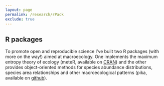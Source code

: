 ```yaml
---
layout: page
permalink: /research/rPack
exclude: true
---
```


## R packages

To promote open and reproducible science I’ve built two R packages (with more on the way!) aimed at macroecology.  One implements the maximum entropy theory of ecology (meteR, available on [CRAN](https://cran.r-project.org/web/packages/meteR/index.html)) and the other provides object-oriented methods for species abundance distributions, species area relationships and other macroecological patterns (pika, available on [github](https://github.com/ajrominger/pika)).

